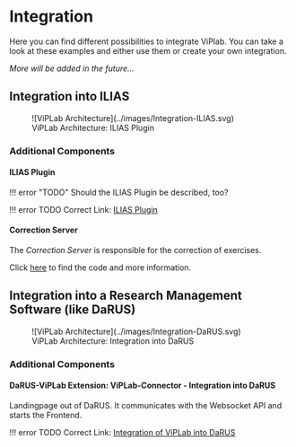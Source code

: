 # Integration

Here you can find different possibilities to integrate ViPlab. You can take a look at these examples and either use them or create your own integration.

*More will be added in the future...*

## Integration into ILIAS

<figure markdown>
  ![ViPLab Architecture](../images/Integration-ILIAS.svg)
  <figcaption>ViPLab Architecture: ILIAS Plugin</figcaption>
</figure>

### Additional Components

#### ILIAS Plugin

!!! error "TODO"
    Should the ILIAS Plugin be described, too?

!!! error TODO
        Correct Link: [ILIAS Plugin](https://example.com/)

#### Correction Server
The *Correction Server* is responsible for the correction of exercises. 

Click [here](https://git.freeit.de/vipeval) to find the code and more information. 

## Integration into a Research Management Software (like DaRUS)

<figure markdown>
  ![ViPLab Architecture](../images/Integration-DaRUS.svg)
  <figcaption>ViPLab Architecture: Integration into DaRUS</figcaption>
</figure>

### Additional Components

#### DaRUS-ViPLab Extension: ViPLab-Connector - Integration into DaRUS

Landingpage out of DaRUS. 
It communicates with the Websocket API and starts the Frontend.

!!! error TODO
        Correct Link: [Integration of ViPLab into DaRUS](https://example.com/)